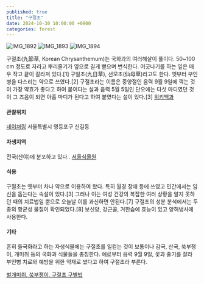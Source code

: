 ```yaml
---
published: true
title: "구절초"
date: 2024-10-30 10:00:00 +0900
categories: forest
---
```


![IMG_1892](https://github.com/user-attachments/assets/2695bc32-14bb-4041-95e0-59275e20ab7f)
![IMG_1893](https://github.com/user-attachments/assets/7bffb0aa-0d78-450f-9d53-0abd3899c80f)
![IMG_1894](https://github.com/user-attachments/assets/f19d03a5-4b9d-40c8-a0e1-0a7893347eca)

구절초(九節草, Korean Chrysanthemum)는 국화과의 여러해살이 풀이다. 50~100 cm 정도로 자라고 뿌리줄기가 옆으로 길게 뻗으며 번식한다. 어긋나기를 하는 잎은 매우 작고 끝이 갈라져 있다.[1] 구일초(九日草), 선모초(仙母草)라고도 한다. 옛부터 부인병을 다스리는 약으로 쓰였다.[2] 구절초라는 이름은 중양절인 음력 9월 9일에 꺽는 것이 가장 약효가 좋다고 하여 붙여다는 설과 음력 5월 5일인 단오에는 다섯 마디였던 것이 그 즈음이 되면 아홉 마디가 된다고 하여 붙였다는 설이 있다.[3]
[위키백과](https://ko.wikipedia.org/wiki/구절초)

#### 관찰위치
[네이쳐링](https://www.naturing.net/o/1802839?user_seq=49641)
서울특별시 영등포구 신길동

#### 자생지역
전국(산야)에 분포하고 있다.. [서울식물원](https://botanicpark.seoul.go.kr/front/plants/plantsIntroView.do?plt_sn=125&page=1)

#### 식용
구절초는 옛부터 차나 약으로 이용하여 왔다. 특히 월경 장애 등에 쓰였고 민간에서는 임신을 돕는다는 속설이 있다.[3]
 그러나 이는 여성 건강의 복잡한 여러 상황을 알지 못하던 때의 치료법일 뿐으로 오늘날 이를 과신하면 안된다.[7] 
 구절초의 성분 분석에서는 두 종의 항균성 물질이 확인되었다.[8] 보신양, 강근골, 거한습에 효능이 있고 양허냉사에 사용한다.

#### 기타
흔히 들국화라고 하는 자생식물에는 구절초를 일컫는 것이 보통이나 감국, 산국, 쑥부쟁이, 개미취 등의
국화과 식물들을 총칭한다. 예로부터 음력 9월 9일, 꽃과 줄기를 잘라 부인병 치료와 예방을 위한
약재로 썼다고 하여 구절초라 부른다.


[벌개미취, 쑥부쟁이, 구절초 구별법](https://blog.naver.com/danbee928/140197707437)